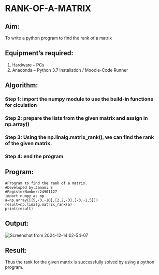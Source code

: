 # RANK-OF-A-MATRIX
## Aim:
To write a python program to find the rank of a matrix
## Equipment’s required:
1. 	Hardware – PCs
2. 	Anaconda – Python 3.7 Installation / Moodle-Code Runner
## Algorithm:
### Step 1: import the numpy module to use the build-in functions for clculation
### Step 2: prepare the lists from the given matrix and assign in np.array()
### Step 3: Using the np.linalg.matrix_rank(), we can find the rank of the given matrix.
### Step 4: end the program
## Program:
```
#Program to find the rank of a matrix.
#Developed by:Janani S
#RegisterNumber:24901127
import numpy as np
a=np.array([[5,-3,-10],[2,2,-3],[-3,-1,5]])
result=np.linalg.matrix_rank(a)
print(result)

```
## Output:
![Screenshot from 2024-12-14 02-54-07](https://github.com/user-attachments/assets/77db8812-7360-4aa3-89c8-3d68c7f62d50)

## Result:
Thus the rank for the given matrix is successfully solved by  using a python program.

